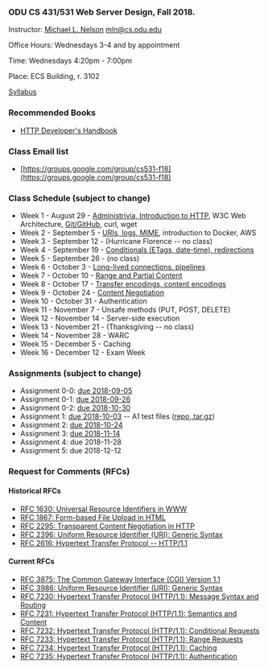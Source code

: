 ### ODU CS 431/531 Web Server Design, Fall 2018.
Instructor: [Michael L. Nelson](http://www.cs.odu.edu/~mln/) <mln@cs.odu.edu> 

Office Hours: Wednesdays 3-4 and by appointment

Time: Wednesdays 4:20pm - 7:00pm

Place: ECS Building, r. 3102

[Syllabus](https://raw.githubusercontent.com/phonedude/cs531-f18/master/syllabus.txt)

### Recommended Books
* [HTTP Developer's Handbook](https://www.amazon.com/HTTP-Developers-Handbook-Chris-Shiflett/dp/0672324547) 

### Class Email list
* [https://groups.google.com/group/cs531-f18](https://groups.google.com/group/cs531-f18)

### Class Schedule (subject to change)
* Week 1 - August 29 - [Administrivia, Introduction to HTTP](https://raw.githubusercontent.com/phonedude/cs531-f18/master/slides/week-01-admin-http.ppt), W3C Web Architecture, [Git/GitHub](https://raw.githubusercontent.com/phonedude/cs531-f18/master/slides/week-01-github.pptx), curl, wget
* Week 2 - September 5 - [URIs, logs, MIME](https://raw.githubusercontent.com/phonedude/cs531-f18/master/slides/week-02-uris-mime.ppt), introduction to Docker, AWS
* Week 3 - September 12 - (Hurricane Florence -- no class)
* Week 4 - September 19 - [Conditionals (ETags, date-time), redirections](https://raw.githubusercontent.com/phonedude/cs531-f18/master/slides/week-04-conditionals-redirections.pptx)
* Week 5 - September 26 - (no class)
* Week 6 - October 3 - [Long-lived connections, pipelines](https://raw.githubusercontent.com/phonedude/cs531-f18/master/slides/week-05-long-lived-connections-pipelines.ppt)
* Week 7 - October 10 - [Range and Partial Content](https://raw.githubusercontent.com/phonedude/cs531-f18/master/slides/week-07-range-partial-content.ppt)
* Week 8 - October 17 - [Transfer encodings, content encodings](https://raw.githubusercontent.com/phonedude/cs531-f18/master/slides/week-08-transfer-content-encodings.ppt)
* Week 9 - October 24 - [Content Negotiation](https://raw.githubusercontent.com/phonedude/cs531-f18/master/slides/week-09-content-negotiation.ppt)
* Week 10 - October 31 - Authentication
* Week 11 - November 7 - Unsafe methods (PUT, POST, DELETE)
* Week 12 - November 14 - Server-side execution
* Week 13 - November 21 - (Thanksgiving -- no class)
* Week 14 - November 28 - WARC
* Week 15 - December 5 - Caching
* Week 16 - December 12 - Exam Week

### Assignments (subject to change)
* Assignment 0-0: [due 2018-09-05](assignments/assignment-0-0.md)
* Assignment 0-1: [due 2018-09-26](assignments/assignment-0-1.md)
* Assignment 0-2: [due 2018-10-30](assignments/assignment-0-2.md)
* Assignment 1: [due 2018-10-03](assignments/assignment-1.md) -- A1 test files ([repo](https://github.com/phonedude/cs531-f18/tree/master/www-root/a1-test),[.tar.gz](https://github.com/phonedude/cs531-f18/blob/master/www-tars/a1-test.tar.gz))
* Assignment 2: [due 2018-10-24](assignments/assignment-2.md)
* Assignment 3: [due 2018-11-14](assignments/assignment-3.md)
* Assignment 4: due 2018-11-28
* Assignment 5: due 2018-12-12

### Request for Comments (RFCs)
#### Historical RFCs
* [RFC 1630: Universal Resource Identifiers in WWW](https://tools.ietf.org/html/rfc1630)
* [RFC 1867: Form-based File Upload in HTML](https://tools.ietf.org/html/rfc1867)
* [RFC 2295: Transparent Content Negotiation in HTTP](https://tools.ietf.org/html/rfc2295)
* [RFC 2396: Uniform Resource Identifier (URI): Generic Syntax](https://tools.ietf.org/html/rfc2396)
* [RFC 2616: Hypertext Transfer Protocol -- HTTP/1.1](https://tools.ietf.org/html/rfc2616)

#### Current RFCs
* [RFC 3875: The Common Gateway Interface (CGI) Version 1.1](https://tools.ietf.org/html/rfc3875)
* [RFC 3986: Uniform Resource Identifier (URI): Generic Syntax](https://tools.ietf.org/html/rfc3986)
* [RFC 7230: Hypertext Transfer Protocol (HTTP/1.1): Message Syntax and Routing](https://tools.ietf.org/html/rfc7230)
* [RFC 7231: Hypertext Transfer Protocol (HTTP/1.1): Semantics and Content](https://tools.ietf.org/html/rfc7231)
* [RFC 7232: Hypertext Transfer Protocol (HTTP/1.1): Conditional Requests](https://tools.ietf.org/html/rfc7232)
* [RFC 7233: Hypertext Transfer Protocol (HTTP/1.1): Range Requests](https://tools.ietf.org/html/rfc7233)
* [RFC 7234: Hypertext Transfer Protocol (HTTP/1.1): Caching](https://tools.ietf.org/html/rfc7234)
 * [RFC 7235: Hypertext Transfer Protocol (HTTP/1.1): Authentication](https://tools.ietf.org/html/rfc7235)
